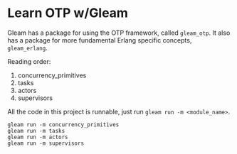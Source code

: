 # Learn OTP w/Gleam

Gleam has a package for using the OTP framework, called `gleam_otp`. It also
has a package for more fundamental Erlang specific concepts, `gleam_erlang`.

Reading order:
1. concurrency_primitives
2. tasks
3. actors
4. supervisors

All the code in this project is runnable, just run `gleam run -m <module_name>`.

```shell
gleam run -m concurrency_primitives
gleam run -m tasks
gleam run -m actors
gleam run -m supervisors
```
